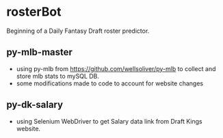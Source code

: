 # rosterBot
Beginning of a Daily Fantasy Draft roster predictor.


## py-mlb-master
- using py-mlb from https://github.com/wellsoliver/py-mlb to collect and store mlb stats to mySQL DB.
- some modifications made to code to account for website changes

## py-dk-salary
- using Selenium WebDriver to get Salary data link from Draft Kings website.